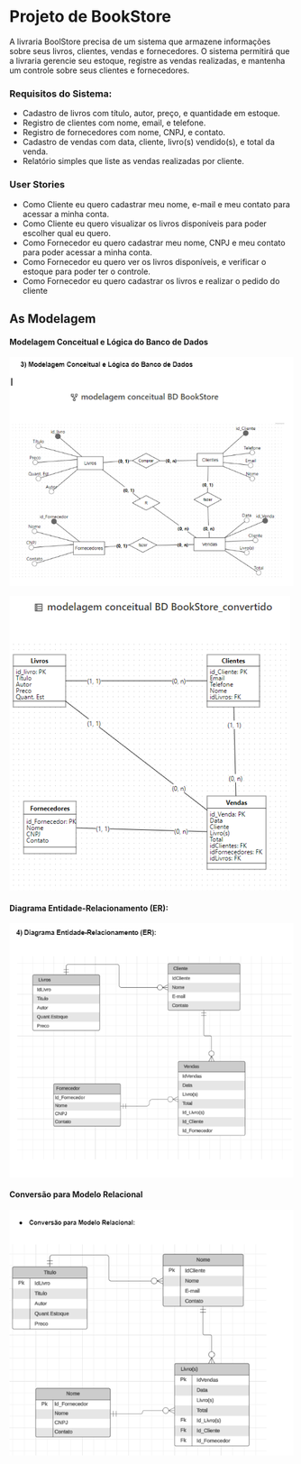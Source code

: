 # Projeto de BookStore

A livraria BoolStore precisa de um sistema que armazene informações sobre
seus livros, clientes, vendas e fornecedores. O sistema permitirá que a livraria
gerencie seu estoque, registre as vendas realizadas, e mantenha um controle
sobre seus clientes e fornecedores.

### Requisitos do Sistema:
* Cadastro de livros com título, autor, preço, e quantidade em estoque.
* Registro de clientes com nome, email, e telefone.
* Registro de fornecedores com nome, CNPJ, e contato.
* Cadastro de vendas com data, cliente, livro(s) vendido(s), e total da venda.
* Relatório simples que liste as vendas realizadas por cliente.

### User Stories
* Como Cliente eu quero cadastrar meu nome, e-mail e meu contato para acessar a minha conta.
* Como Cliente eu quero visualizar os livros disponíveis para poder escolher qual eu quero.
* Como Fornecedor eu quero cadastrar meu nome, CNPJ e meu contato para poder acessar a minha conta.
* Como Fornecedor eu quero ver os livros disponíveis, e verificar o estoque para poder ter o controle.
* Como Fornecedor eu quero cadastrar os livros  e realizar o pedido do cliente  

## As Modelagem

#### Modelagem Conceitual e Lógica do Banco de Dados

![](Modelagem_Conceitual.png)

![](Modelagem_Logica.png)

#### Diagrama Entidade-Relacionamento (ER):

![](ModelagemER.png)

#### Conversão para Modelo Relacional

![](ConversaoRelacional.png)






